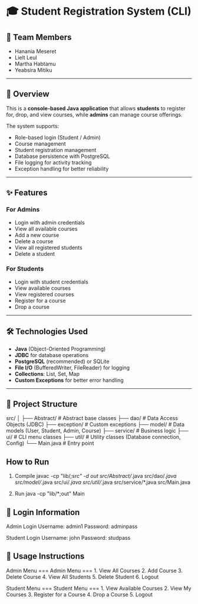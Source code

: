# 🎓 Student Registration System (CLI)

## 📌 Team Members
- Hanania Meseret
- Lielt Leul
- Martha Habtamu
- Yeabsira Mitiku

---

## 📖 Overview
This is a **console-based Java application** that allows **students** to register for, drop, and view courses, while **admins** can manage course offerings.

The system supports:
- Role-based login (Student / Admin)
- Course management
- Student registration management
- Database persistence with PostgreSQL
- File logging for activity tracking
- Exception handling for better reliability

---

## ✨ Features

### **For Admins**
- Login with admin credentials
- View all available courses
- Add a new course
- Delete a course
- View all registered students
- Delete a student

### **For Students**
- Login with student credentials
- View available courses
- View registered courses
- Register for a course
- Drop a course

---

## 🛠 Technologies Used

- **Java** (Object-Oriented Programming)
- **JDBC** for database operations
- **PostgreSQL** (recommended) or SQLite
- **File I/O** (BufferedWriter, FileReader) for logging
- **Collections**: List, Set, Map
- **Custom Exceptions** for better error handling

---

## 📂 Project Structure
src/
│
├── Abstract/ # Abstract base classes
├── dao/ # Data Access Objects (JDBC)
├── exception/ # Custom exceptions
├── model/ # Data models (User, Student, Admin, Course)
├── service/ # Business logic
├── ui/ # CLI menu classes
├── util/ # Utility classes (Database connection, Config)
└── Main.java # Entry point

## How to Run

1. Compile
javac -cp "lib/*;src" -d out src/Abstract/*.java src/dao/*.java src/model/*.java src/ui/*.java src/util/*.java src/service/*.java src/Main.java

2. Run
java -cp "lib/*;out" Main

## 🔑 Login Information
Admin Login
Username: admin1
Password: adminpass

Student Login
Username: john
Password: studpass

## 📌 Usage Instructions
<prev>
Admin Menu
    === Admin Menu ===
    1. View All Courses
    2. Add Course
    3. Delete Course
    4. View All Students
    5. Delete Student
    6. Logout

Student Menu
    === Student Menu ===
    1. View Available Courses
    2. View My Courses
    3. Register for a Course
    4. Drop a Course
    5. Logout
